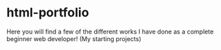 # html-portfolio
Here you will find a few of the different works I have done as a complete beginner web developer! (My starting projects)

